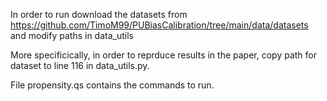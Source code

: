 In order to run download the datasets from https://github.com/TimoM99/PUBiasCalibration/tree/main/data/datasets and modify paths in data_utils

More specificically, in order to reprduce results in the paper, copy path for dataset to line 116 in data_utils.py.

File propensity.qs contains the commands to run.
